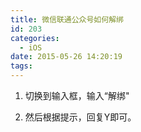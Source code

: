 ```yaml
---
title: 微信联通公众号如何解绑
id: 203
categories:
  - iOS
date: 2015-05-26 14:20:19
tags:
---
```


1.  切换到输入框，输入“解绑&quot;

2.  然后根据提示，回复Y即可。